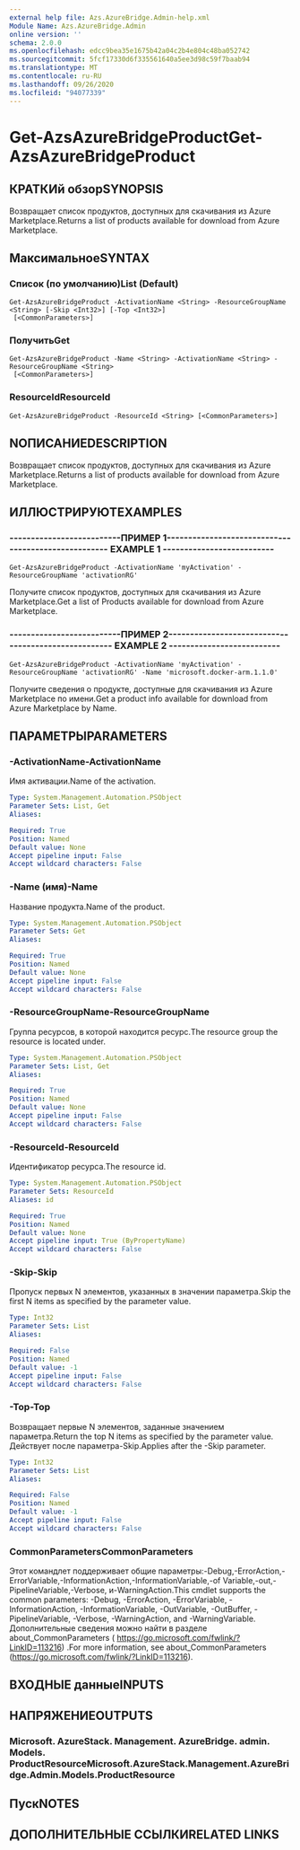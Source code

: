 ```yaml
---
external help file: Azs.AzureBridge.Admin-help.xml
Module Name: Azs.AzureBridge.Admin
online version: ''
schema: 2.0.0
ms.openlocfilehash: edcc9bea35e1675b42a04c2b4e804c48ba052742
ms.sourcegitcommit: 5fcf17330d6f335561640a5ee3d98c59f7baab94
ms.translationtype: MT
ms.contentlocale: ru-RU
ms.lasthandoff: 09/26/2020
ms.locfileid: "94077339"
---
```

# <span data-ttu-id="defea-101">Get-AzsAzureBridgeProduct</span><span class="sxs-lookup"><span data-stu-id="defea-101">Get-AzsAzureBridgeProduct</span></span>

## <span data-ttu-id="defea-102">КРАТКИй обзор</span><span class="sxs-lookup"><span data-stu-id="defea-102">SYNOPSIS</span></span>
<span data-ttu-id="defea-103">Возвращает список продуктов, доступных для скачивания из Azure Marketplace.</span><span class="sxs-lookup"><span data-stu-id="defea-103">Returns a list of products available for download from Azure Marketplace.</span></span>

## <span data-ttu-id="defea-104">Максимальное</span><span class="sxs-lookup"><span data-stu-id="defea-104">SYNTAX</span></span>

### <span data-ttu-id="defea-105">Список (по умолчанию)</span><span class="sxs-lookup"><span data-stu-id="defea-105">List (Default)</span></span>
```
Get-AzsAzureBridgeProduct -ActivationName <String> -ResourceGroupName <String> [-Skip <Int32>] [-Top <Int32>]
 [<CommonParameters>]
```

### <span data-ttu-id="defea-106">Получить</span><span class="sxs-lookup"><span data-stu-id="defea-106">Get</span></span>
```
Get-AzsAzureBridgeProduct -Name <String> -ActivationName <String> -ResourceGroupName <String>
 [<CommonParameters>]
```

### <span data-ttu-id="defea-107">ResourceId</span><span class="sxs-lookup"><span data-stu-id="defea-107">ResourceId</span></span>
```
Get-AzsAzureBridgeProduct -ResourceId <String> [<CommonParameters>]
```

## <span data-ttu-id="defea-108">NОПИСАНИЕ</span><span class="sxs-lookup"><span data-stu-id="defea-108">DESCRIPTION</span></span>
<span data-ttu-id="defea-109">Возвращает список продуктов, доступных для скачивания из Azure Marketplace.</span><span class="sxs-lookup"><span data-stu-id="defea-109">Returns a list of products available for download from Azure Marketplace.</span></span>

## <span data-ttu-id="defea-110">ИЛЛЮСТРИРУЮТ</span><span class="sxs-lookup"><span data-stu-id="defea-110">EXAMPLES</span></span>

### <span data-ttu-id="defea-111">--------------------------ПРИМЕР 1--------------------------</span><span class="sxs-lookup"><span data-stu-id="defea-111">-------------------------- EXAMPLE 1 --------------------------</span></span>
```
Get-AzsAzureBridgeProduct -ActivationName 'myActivation' -ResourceGroupName 'activationRG'
```

<span data-ttu-id="defea-112">Получите список продуктов, доступных для скачивания из Azure Marketplace.</span><span class="sxs-lookup"><span data-stu-id="defea-112">Get a list of Products available for download from Azure Marketplace.</span></span>

### <span data-ttu-id="defea-113">--------------------------ПРИМЕР 2--------------------------</span><span class="sxs-lookup"><span data-stu-id="defea-113">-------------------------- EXAMPLE 2 --------------------------</span></span>
```
Get-AzsAzureBridgeProduct -ActivationName 'myActivation' -ResourceGroupName 'activationRG' -Name 'microsoft.docker-arm.1.1.0'
```

<span data-ttu-id="defea-114">Получите сведения о продукте, доступные для скачивания из Azure Marketplace по имени.</span><span class="sxs-lookup"><span data-stu-id="defea-114">Get a product info available for download from Azure Marketplace by Name.</span></span>

## <span data-ttu-id="defea-115">ПАРАМЕТРЫ</span><span class="sxs-lookup"><span data-stu-id="defea-115">PARAMETERS</span></span>

### <span data-ttu-id="defea-116">-ActivationName</span><span class="sxs-lookup"><span data-stu-id="defea-116">-ActivationName</span></span>
<span data-ttu-id="defea-117">Имя активации.</span><span class="sxs-lookup"><span data-stu-id="defea-117">Name of the activation.</span></span>

```yaml
Type: System.Management.Automation.PSObject
Parameter Sets: List, Get
Aliases: 

Required: True
Position: Named
Default value: None
Accept pipeline input: False
Accept wildcard characters: False
```

### <span data-ttu-id="defea-118">-Name (имя)</span><span class="sxs-lookup"><span data-stu-id="defea-118">-Name</span></span>
<span data-ttu-id="defea-119">Название продукта.</span><span class="sxs-lookup"><span data-stu-id="defea-119">Name of the product.</span></span>

```yaml
Type: System.Management.Automation.PSObject
Parameter Sets: Get
Aliases: 

Required: True
Position: Named
Default value: None
Accept pipeline input: False
Accept wildcard characters: False
```

### <span data-ttu-id="defea-120">-ResourceGroupName</span><span class="sxs-lookup"><span data-stu-id="defea-120">-ResourceGroupName</span></span>
<span data-ttu-id="defea-121">Группа ресурсов, в которой находится ресурс.</span><span class="sxs-lookup"><span data-stu-id="defea-121">The resource group the resource is located under.</span></span>

```yaml
Type: System.Management.Automation.PSObject
Parameter Sets: List, Get
Aliases: 

Required: True
Position: Named
Default value: None
Accept pipeline input: False
Accept wildcard characters: False
```

### <span data-ttu-id="defea-122">-ResourceId</span><span class="sxs-lookup"><span data-stu-id="defea-122">-ResourceId</span></span>
<span data-ttu-id="defea-123">Идентификатор ресурса.</span><span class="sxs-lookup"><span data-stu-id="defea-123">The resource id.</span></span>

```yaml
Type: System.Management.Automation.PSObject
Parameter Sets: ResourceId
Aliases: id

Required: True
Position: Named
Default value: None
Accept pipeline input: True (ByPropertyName)
Accept wildcard characters: False
```

### <span data-ttu-id="defea-124">-Skip</span><span class="sxs-lookup"><span data-stu-id="defea-124">-Skip</span></span>
<span data-ttu-id="defea-125">Пропуск первых N элементов, указанных в значении параметра.</span><span class="sxs-lookup"><span data-stu-id="defea-125">Skip the first N items as specified by the parameter value.</span></span>

```yaml
Type: Int32
Parameter Sets: List
Aliases: 

Required: False
Position: Named
Default value: -1
Accept pipeline input: False
Accept wildcard characters: False
```

### <span data-ttu-id="defea-126">-Top</span><span class="sxs-lookup"><span data-stu-id="defea-126">-Top</span></span>
<span data-ttu-id="defea-127">Возвращает первые N элементов, заданные значением параметра.</span><span class="sxs-lookup"><span data-stu-id="defea-127">Return the top N items as specified by the parameter value.</span></span>
<span data-ttu-id="defea-128">Действует после параметра-Skip.</span><span class="sxs-lookup"><span data-stu-id="defea-128">Applies after the -Skip parameter.</span></span>

```yaml
Type: Int32
Parameter Sets: List
Aliases: 

Required: False
Position: Named
Default value: -1
Accept pipeline input: False
Accept wildcard characters: False
```

### <span data-ttu-id="defea-129">CommonParameters</span><span class="sxs-lookup"><span data-stu-id="defea-129">CommonParameters</span></span>
<span data-ttu-id="defea-130">Этот командлет поддерживает общие параметры:-Debug,-ErrorAction,-ErrorVariable,-InformationAction,-InformationVariable,-of Variable,-out,-PipelineVariable,-Verbose, и-WarningAction.</span><span class="sxs-lookup"><span data-stu-id="defea-130">This cmdlet supports the common parameters: -Debug, -ErrorAction, -ErrorVariable, -InformationAction, -InformationVariable, -OutVariable, -OutBuffer, -PipelineVariable, -Verbose, -WarningAction, and -WarningVariable.</span></span> <span data-ttu-id="defea-131">Дополнительные сведения можно найти в разделе about_CommonParameters ( https://go.microsoft.com/fwlink/?LinkID=113216) .</span><span class="sxs-lookup"><span data-stu-id="defea-131">For more information, see about_CommonParameters (https://go.microsoft.com/fwlink/?LinkID=113216).</span></span>

## <span data-ttu-id="defea-132">ВХОДНЫЕ данные</span><span class="sxs-lookup"><span data-stu-id="defea-132">INPUTS</span></span>

## <span data-ttu-id="defea-133">НАПРЯЖЕНИЕ</span><span class="sxs-lookup"><span data-stu-id="defea-133">OUTPUTS</span></span>

### <span data-ttu-id="defea-134">Microsoft. AzureStack. Management. AzureBridge. admin. Models. ProductResource</span><span class="sxs-lookup"><span data-stu-id="defea-134">Microsoft.AzureStack.Management.AzureBridge.Admin.Models.ProductResource</span></span>

## <span data-ttu-id="defea-135">Пуск</span><span class="sxs-lookup"><span data-stu-id="defea-135">NOTES</span></span>

## <span data-ttu-id="defea-136">ДОПОЛНИТЕЛЬНЫЕ ССЫЛКИ</span><span class="sxs-lookup"><span data-stu-id="defea-136">RELATED LINKS</span></span>

